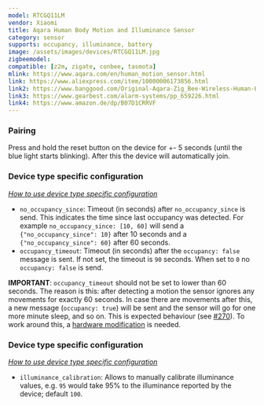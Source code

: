 ```yaml
---
model: RTCGQ11LM
vendor: Xiaomi
title: Aqara Human Body Motion and Illuminance Sensor
category: sensor
supports: occupancy, illuminance, battery
image: /assets/images/devices/RTCGQ11LM.jpg
zigbeemodel: 
compatible: [z2m, zigate, conbee, tasmota]
mlink: https://www.aqara.com/en/human_motion_sensor.html
link: https://www.aliexpress.com/item/10000006173856.html
link2: https://www.banggood.com/Original-Aqara-Zig_Bee-Wireless-Human-Body-PIR-Sensor-Smart-Home-Kit-From-Xiaomi-Eco-System-p-1177007.html
link3: https://www.gearbest.com/alarm-systems/pp_659226.html
link4: https://www.amazon.de/dp/B07D1CRRVF
---
```

### Pairing
Press and hold the reset button on the device for +- 5 seconds (until the blue light starts blinking).
After this the device will automatically join.


### Device type specific configuration
*[How to use device type specific configuration](https://www.zigbee2mqtt.io/information/configuration)*

* `no_occupancy_since`: Timeout (in seconds) after `no_occupancy_since` is send.
This indicates the time since last occupancy was detected.
For example `no_occupancy_since: [10, 60]` will send a `{"no_occupancy_since": 10}` after 10 seconds
and a `{"no_occupancy_since": 60}` after 60 seconds.
* `occupancy_timeout`: Timeout (in seconds) after the `occupancy: false` message is sent.
If not set, the timeout is `90` seconds.
When set to `0` no `occupancy: false` is send.

**IMPORTANT**: `occupancy_timeout` should not be set to lower than 60 seconds.
The reason is this: after detecting a motion the sensor ignores any movements for
exactly 60 seconds. In case there are movements after this, a new message
(`occupancy: true`) will be sent and the sensor will go for one more minute sleep, and so on.
This is expected behaviour (see [#270](https://github.com/Koenkk/zigbee2mqtt/issues/270#issuecomment-414999973)).
To work around this, a
[hardware modification](https://community.smartthings.com/t/making-xiaomi-motion-sensor-a-super-motion-sensor/139806)
is needed.


### Device type specific configuration
*[How to use device type specific configuration](https://www.zigbee2mqtt.io/information/configuration)*


* `illuminance_calibration`: Allows to manually calibrate illuminance values,
e.g. `95` would take 95% to the illuminance reported by the device; default `100`. 
